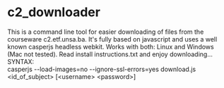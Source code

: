 # c2_downloader

This is a command line tool for easier downloading of files from the courseware c2.etf.unsa.ba. It's fully based on javascript and uses a well known casperjs headless webkit. Works with both: Linux and Windows (Mac not tested). Read install instructions.txt and enjoy downloading...
<br>
SYNTAX:<br>
casperjs --load-images=no --ignore-ssl-errors=yes download.js &lt;id_of_subject&gt; [&lt;username&gt; &lt;password&gt;]
